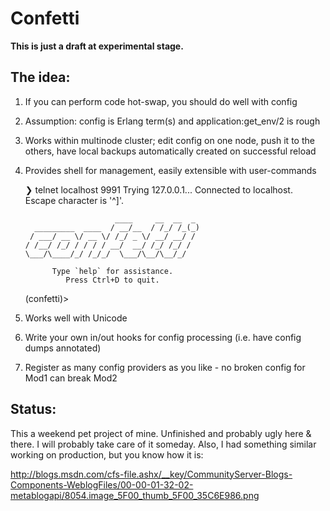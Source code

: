 Confetti
========

**This is just a draft at experimental stage.**

The idea:
---------

1. If you can perform code hot-swap, you should do well with config
2. Assumption: config is Erlang term(s) and application:get_env/2 is rough
3. Works within multinode cluster; edit config on one node, push it to the
   others, have local backups automatically created on successful reload
4. Provides shell for management, easily extensible with user-commands

    ❯ telnet localhost 9991
    Trying 127.0.0.1...
    Connected to localhost.
    Escape character is '^]'.

                           ____     __  __  _
         _________  ____  / __/__  / /_/ /_(_)
        / ___/ __ \/ __ \/ /_/ _ \/ __/ __/ /
       / /__/ /_/ / / / / __/  __/ /_/ /_/ /
       \___/\____/_/ /_/_/  \___/\__/\__/_/

             Type `help` for assistance.
                Press Ctrl+D to quit.

    (confetti)> 

5. Works well with Unicode
6. Write your own in/out hooks for config processing (i.e. have config dumps annotated)
7. Register as many config providers as you like - no broken config for Mod1 can break Mod2


Status:
-------

This a weekend pet project of mine. Unfinished and probably ugly here & there.
I will probably take care of it someday.
Also, I had something similar working on production, but you know how it is:

http://blogs.msdn.com/cfs-file.ashx/__key/CommunityServer-Blogs-Components-WeblogFiles/00-00-01-32-02-metablogapi/8054.image_5F00_thumb_5F00_35C6E986.png



